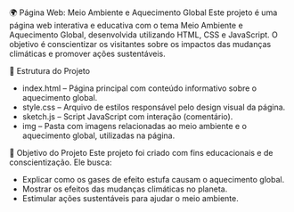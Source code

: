  🌍 Página Web: Meio Ambiente e Aquecimento Global
Este projeto é uma página web interativa e educativa com o tema Meio Ambiente e Aquecimento Global, desenvolvida utilizando HTML, CSS e JavaScript. O objetivo é conscientizar os visitantes sobre os impactos das mudanças climáticas e promover ações sustentáveis.

 📁 Estrutura do Projeto
- index.html – Página principal com conteúdo informativo sobre o aquecimento global.
- style.css – Arquivo de estilos responsável pelo design visual da página.
- sketch.js – Script JavaScript com interação (comentário).
- img – Pasta com imagens relacionadas ao meio ambiente e o aquecimento global, utilizadas na página.

 🧠 Objetivo do Projeto
Este projeto foi criado com fins educacionais e de conscientização. Ele busca:
- Explicar como os gases de efeito estufa causam o aquecimento global.
- Mostrar os efeitos das mudanças climáticas no planeta.
- Estimular ações sustentáveis para ajudar o meio ambiente.

 

